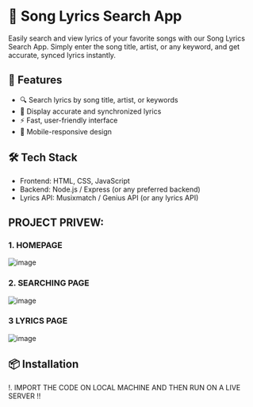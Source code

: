 # 🎵 Song Lyrics Search App

Easily search and view lyrics of your favorite songs with our Song Lyrics Search App. Simply enter the song title, artist, or any keyword, and get accurate, synced lyrics instantly.


## 🚀 Features

- 🔍 Search lyrics by song title, artist, or keywords  
- 🎼 Display accurate and synchronized lyrics  
- ⚡ Fast, user-friendly interface  
- 📱 Mobile-responsive design  

## 🛠️ Tech Stack

- Frontend: HTML, CSS, JavaScript  
- Backend: Node.js / Express (or any preferred backend)  
- Lyrics API: Musixmatch / Genius API (or any lyrics API)



## PROJECT PRIVEW:
### 1. HOMEPAGE
![image](https://github.com/user-attachments/assets/69e82947-fa04-47cb-9889-e07a7312961b)
### 2. SEARCHING PAGE 
![image](https://github.com/user-attachments/assets/b834ff86-6d80-4bdf-8ea4-9319037e478c)
### 3  LYRICS PAGE
![image](https://github.com/user-attachments/assets/507d2fc7-6aee-4d42-ac7f-753d8253d0ae)
 
## 📦 Installation

!. IMPORT THE CODE ON LOCAL MACHINE AND THEN RUN ON A LIVE SERVER !!
